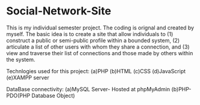 # Social-Network-Site
This is my individual semester project.
The coding is orignal and created by myself. The basic idea is to create a site that allow individuals to 
(1) construct a public or semi-public profile within a bounded system, 
(2) articulate a list of other users with whom they share a connection, and 
(3) view and traverse their list of connections and those made by others within the system.

Technlogies used for this project:
(a)PHP
(b)HTML
(c)CSS
(d)JavaScript
(e)XAMPP server

DataBase connectivity:
(a)MySQL Server- Hosted at phpMyAdmin
(b)PHP-PDO(PHP Database Object)
